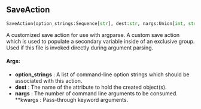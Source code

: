 ## SaveAction
```python
SaveAction(option_strings:Sequence[str], dest:str, nargs:Union[int, str, NoneType]='?', **kwargs:Dict[str, Any]) -> None
```
A customized save action for use with argparse.    A custom save action which is used to populate a secondary variable inside of an exclusive group. Used if this file    is invoked directly during argument parsing.

#### Args:

* **option_strings** :  A list of command-line option strings which should be associated with this action.
* **dest** :  The name of the attribute to hold the created object(s).
* **nargs** :  The number of command line arguments to be consumed.
 **kwargs :  Pass-through keyword arguments.    